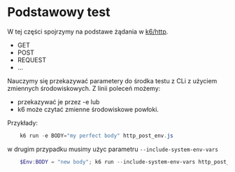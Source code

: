 # Podstawowy test

W tej części spojrzymy na podstawe żądania w [k6/http](https://k6.io/docs/javascript-api/k6-http/).

- GET
- POST
- REQUEST
- ...

Nauczymy się przekazywać parametery do środka testu z CLi z użyciem zmiennych środowiskowych.
Z linii poleceń możemy:
- przekazywać je przez -e lub
- k6 może czytać zmienne środowiskowe powłoki.

Przykłady:

```powershell
    k6 run -e BODY="my perfect body" http_post_env.js
```

w drugim przypadku musimy użyc parametru `--include-system-env-vars`

```powershell
    $Env:BODY = "new body"; k6 run --include-system-env-vars http_post_env.js
```

